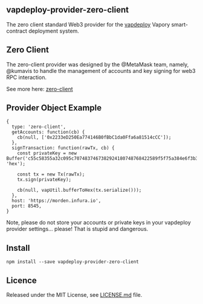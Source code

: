 ## vapdeploy-provider-zero-client

The zero client standard Web3 provider for the [vapdeploy](http://github.com/silentcicero/vapdeploy) Vapory smart-contract deployment system.

## Zero Client

The zero-client provider was designed by the @MetaMask team, namely, @kumavis to handle the management of accounts and key signing for web3 RPC interaction.

See more here: [zero-client](https://github.com/MetaMask/provider-engine#built-for-zero-clients)

## Provider Object Example
```
{
  type: 'zero-client',
  getAccounts: function(cb) {
    cb(null, ['0x2233eD250Ea774146B0fBbC1da0Ffa6a81514cCC']);
  },
  signTransaction: function(rawTx, cb) {
    const privateKey = new  Buffer('c55c58355a32c095c7074837467382924180748768422589f5f75a384e6f3b33', 'hex');

    const tx = new Tx(rawTx);
    tx.sign(privateKey);

    cb(null, vapUtil.bufferToHex(tx.serialize()));
  },
  host: 'https://morden.infura.io',
  port: 8545,
}
```

Note, please do not store your accounts or private keys in your vapdeploy provider settings... please! That is stupid and dangerous.

## Install

```
npm install --save vapdeploy-provider-zero-client
```

## Licence

Released under the MIT License, see [LICENSE.md](LICENSE.md) file.
